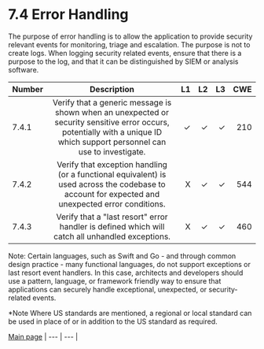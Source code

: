 # 7.4 Error Handling

The purpose of error handling is to allow the application to provide security relevant events for monitoring, triage and escalation. The purpose is not to create logs. When logging security related events, ensure that there is a purpose to the log, and that it can be distinguished by SIEM or analysis software.

| Number       | Description     | L1    		| L2         | L3 		   | CWE		|
| :------------- | :----------: | -----------: | -----------:|-----------:| -----------:|
| 7.4.1 | Verify that a generic message is shown when an unexpected or security sensitive error occurs, potentially with a unique ID which support personnel can use to investigate. | ✓	 | ✓   | ✓   | 210|
| 7.4.2 | Verify that exception handling (or a functional equivalent) is used across the codebase to account for expected and unexpected error conditions.    | X 	 | ✓   | ✓   | 544 |
| 7.4.3 | Verify that a "last resort" error handler is defined which will catch all unhandled exceptions.   | X	 | ✓   | ✓   | 460 |

Note: Certain languages, such as Swift and Go - and through common design practice - many functional languages, do not support exceptions or last resort event handlers. In this case, architects and developers should use a pattern, language, or framework friendly way to ensure that applications can securely handle exceptional, unexpected, or security-related events.


*Note
Where US standards are mentioned, a regional or local standard can be used in place of or in addition to the US standard as required.

[Main page](../README.md) 
| --- | --- |
